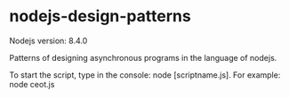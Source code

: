 # nodejs-design-patterns

Nodejs version: 8.4.0

Patterns of designing asynchronous programs in the language of nodejs.

To start the script, type in the console: node [scriptname.js].
For example: node ceot.js